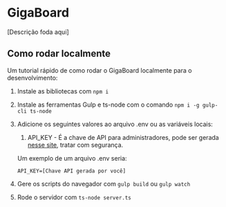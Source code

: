 # GigaBoard
[Descrição foda aqui]

## Como rodar localmente
Um tutorial rápido de como rodar o GigaBoard localmente para o desenvolvimento:
1. Instale as bibliotecas com `npm i`
2. Instale as ferramentas Gulp e ts-node com o comando `npm i -g gulp-cli ts-node`
3. Adicione os seguintes valores ao arquivo .env ou as variáveis locais:
    1. API_KEY - É a chave de API para administradores, pode ser gerada [nesse site](https://generate-random.org/api-key-generator?length=256), tratar com segurança.

    Um exemplo de um arquivo .env seria:
    ```
    API_KEY=[Chave API gerada por você]
    ```
4. Gere os scripts do navegador com `gulp build` ou `gulp watch`
5. Rode o servidor com `ts-node server.ts`
